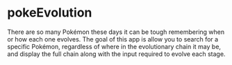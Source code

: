 # pokeEvolution
There are so many Pokémon these days it can be tough remembering when or how each one evolves. The goal of this app is allow you to search for a specific Pokémon, regardless of where in the evolutionary chain it may be, and display the full chain along with the input required to evolve each stage.
